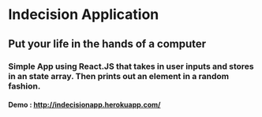 # Indecision Application

## Put your life in the hands of a computer

### Simple App using React.JS that takes in user inputs and stores in an state array. Then prints out an element in a random fashion.

#### Demo : http://indecisionapp.herokuapp.com/
